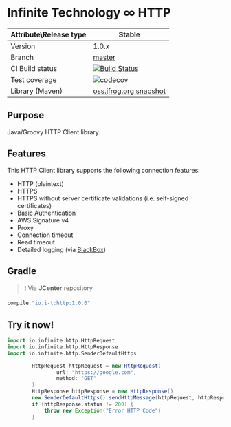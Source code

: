 # Infinite Technology ∞ HTTP

|Attribute\Release type|Stable|
|----------------------|------|
|Version|1.0.x|
|Branch|[master](https://github.com/INFINITE-TECHNOLOGY/HTTP)|
|CI Build status|[![Build Status](https://travis-ci.com/INFINITE-TECHNOLOGY/HTTP.svg?branch=master)](https://travis-ci.com/INFINITE-TECHNOLOGY/HTTP)|
|Test coverage|[![codecov](https://codecov.io/gh/INFINITE-TECHNOLOGY/HTTP/branch/master/graphs/badge.svg)](https://codecov.io/gh/INFINITE-TECHNOLOGY/HTTP/branch/master/graphs)|
|Library (Maven)|[oss.jfrog.org snapshot](https://oss.jfrog.org/artifactory/webapp/#/artifacts/browse/tree/General/oss-snapshot-local/io/infinite/HTTP/1.0.0-SNAPSHOT)|

## Purpose

Java/Groovy HTTP Client library.

## Features

This HTTP Client library supports the following connection features:

- HTTP (plaintext)
- HTTPS
- HTTPS without server certificate validations (i.e. self-signed certificates)
- Basic Authentication
- AWS Signature v4
- Proxy
- Connection timeout
- Read timeout
- Detailed logging (via [BlackBox](https://github.com/INFINITE-TECHNOLOGY/BLACKBOX))

## Gradle

> ❗ Via **JCenter** repository

```groovy
compile "io.i-t:http:1.0.0"
```

## Try it now!

```groovy
import io.infinite.http.HttpRequest
import io.infinite.http.HttpResponse
import io.infinite.http.SenderDefaultHttps

        HttpRequest httpRequest = new HttpRequest(
                url: "https://google.com",
                method: "GET"
        )
        HttpResponse httpResponse = new HttpResponse()
        new SenderDefaultHttps().sendHttpMessage(httpRequest, httpResponse)
        if (httpResponse.status != 200) {
            throw new Exception("Error HTTP Code")
        }
```
